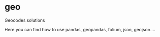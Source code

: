 # geo
Geocodes solutions

Here you can find how to use pandas, geopandas, folium, json, geojson....

